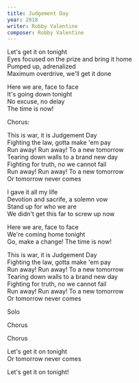 ```yaml
---
title: Judgement Day
year: 2018
writer: Robby Valentine
composer: Robby Valentine
---
```


<p>Let's get it on tonight <br />
Eyes focused on the prize and bring it home <br />
Pumped up, adrenalized<br />
Maximum overdrive, we'll get it done</p>

<p>Here we are, face to face<br />
It's going down tonight <br />
No excuse, no delay<br />
The time is now!</p>

<p class="em">Chorus:</p>

<p>This is war, it is Judgement Day<br />
Fighting the law, gotta make 'em pay<br />
Run away! Run away! To a new tomorrow<br />
Tearing down walls to a brand new day<br />
Fighting for truth, no we cannot fail<br />
Run away! Run away! To a new tomorrow<br />
Or tomorrow never comes</p>

<p>I gave it all my life <br />
Devotion and sacrife, a solemn vow<br />
Stand up for who we are<br /> 
We didn't get this far to screw up now</p>

<p>Here we are, face to face<br />
We're coming home tonight<br />
Go, make a change! The time is now!</p>

<p>This is war, it is Judgement Day<br />
Fighting the law, gotta make 'em pay<br />
Run away! Run away! To a new tomorrow<br />
Tearing down walls to a brand new day<br />
Fighting for truth, no we cannot fail<br />
Run away! Run away! To a new tomorrow<br />
Or tomorrow never comes</p>

<p class="em">Solo</p>

<p class="em">Chorus</p>

<p class="em">Chorus</p>

<p>Let's get it on tonight<br />
Or tomorrow never comes</p>

<p>Let's get it on tonight!</p>